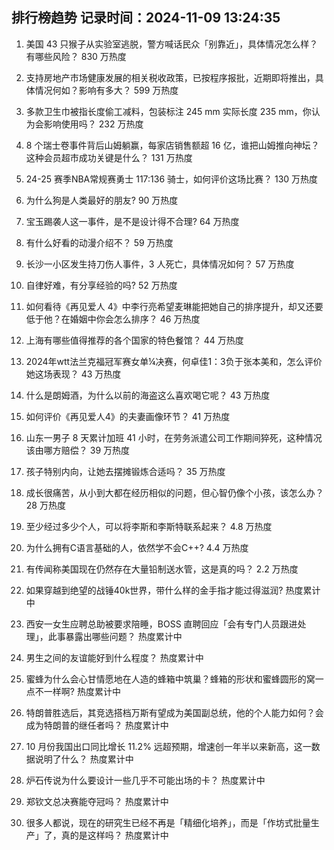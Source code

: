 
## 排行榜趋势 记录时间：2024-11-09 13:24:35
  
  1. 美国 43 只猴子从实验室逃脱，警方喊话民众「别靠近」，具体情况怎么样？有哪些风险？ 830 万热度
    
  2. 支持房地产市场健康发展的相关税收政策，已按程序报批，近期即将推出，具体情况何如？影响有多大？ 599 万热度
    
  3. 多款卫生巾被指长度偷工减料，包装标注 245 mm 实际长度 235 mm，你认为会影响使用吗？ 232 万热度
    
  4. 8 个瑞士卷事件背后山姆躺赢，每家店销售额超 16 亿，谁把山姆推向神坛？这种会员超市成功关键是什么？ 131 万热度
    
  5. 24-25 赛季NBA常规赛勇士 117:136 骑士，如何评价这场比赛？ 130 万热度
    
  6. 为什么狗是人类最好的朋友? 90 万热度
    
  7. 宝玉踢袭人这一事件，是不是设计得不合理? 64 万热度
    
  8. 有什么好看的动漫介绍不？ 59 万热度
    
  9. 长沙一小区发生持刀伤人事件，3 人死亡，具体情况如何？ 57 万热度
    
  10. 自律好难，有分享经验的吗? 52 万热度
    
  11. 如何看待《再见爱人 4》中李行亮希望麦琳能把她自己的排序提升，却又还要低于他？在婚姻中你会怎么排序？ 46 万热度
    
  12. 上海有哪些值得推荐的各个国家的特色餐馆？ 44 万热度
    
  13. 2024年wtt法兰克福冠军赛女单¼决赛，何卓佳1：3负于张本美和，怎么评价她这场表现？ 43 万热度
    
  14. 什么是朗姆酒，为什么以前的海盗这么喜欢喝它呢？ 43 万热度
    
  15. 如何评价《再见爱人4》的夫妻画像环节？ 41 万热度
    
  16. 山东一男子 8 天累计加班 41 小时，在劳务派遣公司工作期间猝死，这种情况该由哪方赔偿？ 39 万热度
    
  17. 孩子特别内向，让她去摆摊锻炼合适吗？ 35 万热度
    
  18. 成长很痛苦，从小到大都在经历相似的问题，但心智仍像个小孩，该怎么办？ 28 万热度
    
  19. 至少经过多少个人，可以将李斯和李斯特联系起来？ 4.8 万热度
    
  20. 为什么拥有C语言基础的人，依然学不会C++? 4.4 万热度
    
  21. 有传闻称美国现在仍然存在大量铅制送水管，这是真的吗？ 2.2 万热度
    
  22. 如果穿越到绝望的战锤40k世界，带什么样的金手指才能过得滋润? 热度累计中
    
  23. 西安一女生应聘总助被要求陪睡，BOSS 直聘回应「会有专门人员跟进处理」，此事暴露出哪些问题？ 热度累计中
    
  24. 男生之间的友谊能好到什么程度？ 热度累计中
    
  25. 蜜蜂为什么会心甘情愿地在人造的蜂箱中筑巢？蜂箱的形状和蜜蜂圆形的窝一点不一样啊? 热度累计中
    
  26. 特朗普胜选后，其竞选搭档万斯有望成为美国副总统，他的个人能力如何？会成为特朗普的继任者吗？ 热度累计中
    
  27. 10 月份我国出口同比增长 11.2% 远超预期，增速创一年半以来新高，这一数据说明了什么？ 热度累计中
    
  28. 炉石传说为什么要设计一些几乎不可能出场的卡？ 热度累计中
    
  29. 郑钦文总决赛能夺冠吗？ 热度累计中
    
  30. 很多人都说，现在的研究生已经不再是「精细化培养」，而是「作坊式批量生产」了，真的是这样吗？ 热度累计中
    